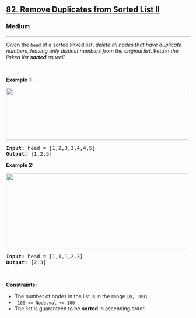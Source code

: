 <h2><a href="https://leetcode.com/problems/remove-duplicates-from-sorted-list-ii/">82. Remove Duplicates from Sorted List II</a></h2><h3>Medium</h3><hr><div><p>Given the <code data-copier-init="true">head</code> of a sorted linked list, <em>delete all nodes that have duplicate numbers, leaving only distinct numbers from the original list</em>. Return <em>the linked list <strong>sorted</strong> as well</em>.</p>

<p>&nbsp;</p>
<p><strong class="example">Example 1:</strong></p>
<img alt="" src="https://assets.leetcode.com/uploads/2021/01/04/linkedlist1.jpg" style="width: 500px; height: 142px;">
<pre data-copier-init="true"><strong>Input:</strong> head = [1,2,3,3,4,4,5]
<strong>Output:</strong> [1,2,5]
</pre>

<p><strong class="example">Example 2:</strong></p>
<img alt="" src="https://assets.leetcode.com/uploads/2021/01/04/linkedlist2.jpg" style="width: 500px; height: 205px;">
<pre data-copier-init="true"><strong>Input:</strong> head = [1,1,1,2,3]
<strong>Output:</strong> [2,3]
</pre>

<p>&nbsp;</p>
<p><strong>Constraints:</strong></p>

<ul>
	<li>The number of nodes in the list is in the range <code data-copier-init="true">[0, 300]</code>.</li>
	<li><code data-copier-init="true">-100 &lt;= Node.val &lt;= 100</code></li>
	<li>The list is guaranteed to be <strong>sorted</strong> in ascending order.</li>
</ul>
</div>